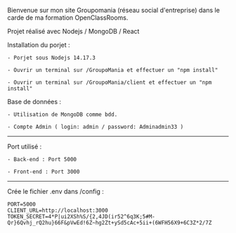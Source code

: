 Bienvenue sur mon site Groupomania (réseau social d'entreprise) dans le carde de ma formation OpenClassRooms.

Projet réalisé avec Nodejs / MongoDB / React

Installation du porjet :

	- Porjet sous Nodejs 14.17.3

	- Ouvrir un terminal sur /GroupoMania et effectuer un "npm install"
	
	- Ouvrir un terminal sur /GroupoMania/client et effectuer un "npm install"

Base de données :

	- Utilisation de MongoDB comme bdd.

	- Compte Admin ( login: admin / password: Adminadmin33 )

-----------------------------------------------------------------------------------------------------------------

Port utilisé :

	- Back-end : Port 5000

	- Front-end : Port 3000

-----------------------------------------------------------------------------------------------------------------

Crée le fichier .env dans /config :

	PORT=5000
	CLIENT_URL=http://localhost:3000
	TOKEN_SECRET=4*P|ui2XSh%S/{2,4JD(ir52^6q3K;5#M-Qr}6Qvhj_rQ2hu}66F&pVwEd!6Z~hg2Zt+ySd5cAc+5ii+(6WFH56X9+6C3Z*2/7Z